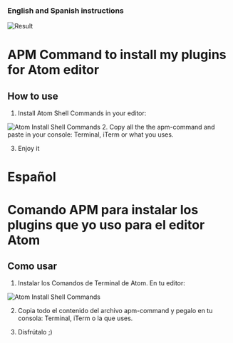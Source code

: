 ### English and Spanish instructions
![Result](https://image.prntscr.com/image/QSyif1qCSq2CxSznY5CROg.png)

# APM Command to install my plugins for Atom editor

## How to use
1. Install Atom Shell Commands in your editor:

![Atom Install Shell Commands](https://image.prntscr.com/image/PNu37xQwSZCgyMoyrzLYsw.png)
2. Copy all the the apm-command and paste in your console: Terminal, iTerm or what you uses.

3. Enjoy it


# Español
# Comando APM para instalar los plugins que yo uso para el editor Atom

## Como usar
1. Instalar los Comandos de Terminal de Atom. En tu editor:

![Atom Install Shell Commands](https://image.prntscr.com/image/PNu37xQwSZCgyMoyrzLYsw.png)

2. Copia todo el contenido del archivo apm-command y pegalo en tu consola: Terminal, iTerm o la que uses.

3. Disfrútalo ;)
